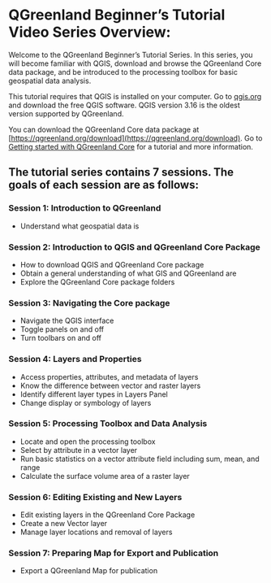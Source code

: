 # QGreenland Beginner’s Tutorial Video Series Overview:

Welcome to the QGreenland Beginner’s Tutorial Series. In this series, you will become familiar with QGIS, download and browse the QGreenland Core data package, and be introduced to the processing toolbox for basic geospatial data analysis.

This tutorial requires that QGIS is installed on your computer. Go to [qgis.org](https://www.qgis.org/) and download the free QGIS software. QGIS version 3.16 is the oldest version supported by QGreenland.

You can download the QGreenland Core data package at [https://qgreenland.org/download](https://qgreenland.org/download). Go to [Getting started with QGreenland Core](https://qgreenland.readthedocs.io/en/latest/tutorials/get-started.html) for a tutorial and more information.

## The tutorial series contains 7 sessions. The goals of each session are as follows:

### Session 1: Introduction to QGreenland
- Understand what geospatial data is


### Session 2: Introduction to QGIS and QGreenland Core Package
- How to download QGIS and QGreenland Core package
- Obtain a general understanding of what GIS and QGreenland are
- Explore the QGreenland Core package folders


### Session 3: Navigating the Core package
- Navigate the QGIS interface
- Toggle panels on and off
- Turn toolbars on and off


### Session 4: Layers and Properties
- Access properties, attributes, and metadata of layers
- Know the difference between vector and raster layers
- Identify different layer types in Layers Panel
- Change display or symbology of layers


### Session 5: Processing Toolbox and Data Analysis
- Locate and open the processing toolbox
- Select by attribute in a vector layer
- Run basic statistics on a vector attribute field including sum, mean, and range
- Calculate the surface volume area of a raster layer


### Session 6: Editing Existing and New Layers
- Edit existing layers in the QGreenland Core Package
- Create a new Vector layer
- Manage layer locations and removal of layers


### Session 7: Preparing Map for Export and Publication
- Export a QGreenland Map for publication
